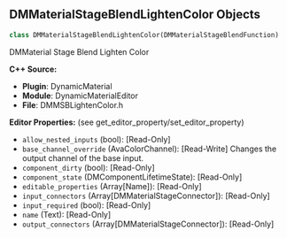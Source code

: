 ## DMMaterialStageBlendLightenColor Objects

```python
class DMMaterialStageBlendLightenColor(DMMaterialStageBlendFunction)
```

DMMaterial Stage Blend Lighten Color

**C++ Source:**

- **Plugin**: DynamicMaterial
- **Module**: DynamicMaterialEditor
- **File**: DMMSBLightenColor.h

**Editor Properties:** (see get_editor_property/set_editor_property)

- ``allow_nested_inputs`` (bool):  [Read-Only]
- ``base_channel_override`` (AvaColorChannel):  [Read-Write] Changes the output channel of the base input.
- ``component_dirty`` (bool):  [Read-Only]
- ``component_state`` (DMComponentLifetimeState):  [Read-Only]
- ``editable_properties`` (Array[Name]):  [Read-Only]
- ``input_connectors`` (Array[DMMaterialStageConnector]):  [Read-Only]
- ``input_required`` (bool):  [Read-Only]
- ``name`` (Text):  [Read-Only]
- ``output_connectors`` (Array[DMMaterialStageConnector]):  [Read-Only]

<a id="unreal.DMMaterialStageBlendLinearBurn"></a>